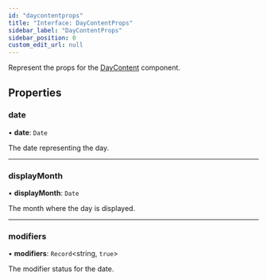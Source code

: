 ```yaml
---
id: "daycontentprops"
title: "Interface: DayContentProps"
sidebar_label: "DayContentProps"
sidebar_position: 0
custom_edit_url: null
---
```


Represent the props for the [DayContent](../functions/daycontent.md) component.

## Properties

### date

• **date**: `Date`

The date representing the day.

___

### displayMonth

• **displayMonth**: `Date`

The month where the day is displayed.

___

### modifiers

• **modifiers**: `Record`<string, ``true``\>

The modifier status for the date.
